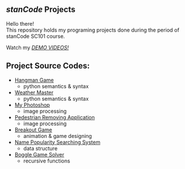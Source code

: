 ## *stanCode* Projects
Hello there!\
This repository holds my programing projects done during the period of stanCode SC101 course.

Watch my *[DEMO VIDEOS!]( https://drive.google.com/drive/folders/1Gi3bn9qPW_gR0ISyGzVPLd5Bztdvd7rF?fbclid=IwAR36BW3v_bHn-Idsh-0_ROSWLwrXOzoervZId25OOzH2LX4b6FCGDfULdDg)*

## Project Source Codes:
* [Hangman Game]()
  * python semantics & syntax
* [Weather Master]()
  * python semantics & syntax
* [My Photoshop]()
  * image processing
* [Pedestrian Removing Application]()
  * image processing
* [Breakout Game](https://github.com/iiirischen/MystanCodeProjects/tree/main/stanCode_projects/breakout_game)
  * animation & game designing
* [Name Popularity Searching System]()
  * data structure
* [Boggle Game Solver](https://github.com/iiirischen/MystanCodeProjects/tree/main/stanCode_projects/boggle_game)
  * recursive functions
